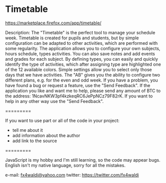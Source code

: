 Timetable
=========

https://marketplace.firefox.com/app/timetable/

Description:
The "Timetable" is the perfect tool to manage your schedule week. Timetable is created for pupils and students, but by simple configuration can be adapted to other activities, which are performed with some regularity.
The application allows you to configure your own subjects, hours schedule, types activities. You can also save notes and add events and grades for each subject. By defining types, you can easily and quickly identify the type of activities, which after assigning type are highlighted one of the 12 available colors.
Simple settings allow you to select only those days that we have activities. The "AB" gives you the ability to configure two different plans, e.g. for the even and odd week.
If you have a problem, you have found a bug or request a feature, use the "Send Feedback".
If the application you like and want me to help, please send any amount of BTC to the address: 1NcavNKW3pf4kzkeqRC6JePpNCz79F82rK. If you want to help in any other way use the "Send Feedback".

=========

If you want to use part or all of the code in your project:
- tell me about it
- add information about the author
- add link to the source

=========

JavaScript is my hobby and I'm still learning, so the code may appear bugs.
English isn't my native language, sorry for all the mistakes.

e-mail:  fx4waldi@yahoo.com
twitter: https://twitter.com/fx4waldi

